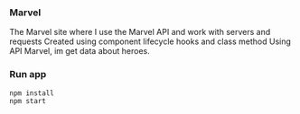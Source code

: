 ### Marvel
The Marvel site where I use the Marvel API and work with servers and requests
Created using component lifecycle hooks and class method
Using API Marvel, im get data about heroes.

### Run app

```
npm install
npm start
```